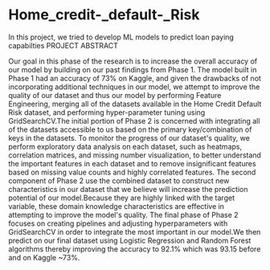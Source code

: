 # Home_credit-_default-_Risk
In this project, we tried to develop ML models to predict loan paying capabilties
PROJECT ABSTRACT

Our goal in this phase of the research is to increase the overall accuracy of our model by building on our past findings from Phase 1. The model built in Phase 1 had an accuracy of 73% on Kaggle, and given the drawbacks of not incorporating additional techniques in our model, we attempt to improve the quality of our dataset and thus our model by performing Feature Engineering, merging all of the datasets available in the Home Credit Default Risk dataset, and performing hyper-parameter tuning using GridSearchCV.The initial portion of Phase 2 is concerned with integrating all of the datasets accessible to us based on the primary key/combination of keys in the datasets. To monitor the progress of our dataset's quality, we perform exploratory data analysis on each dataset, such as heatmaps, correlation matrices, and missing number visualization, to better understand the important features in each dataset and to remove insignificant features based on missing value counts and highly correlated features. The second component of Phase 2 use the combined dataset to construct new characteristics in our dataset that we believe will increase the prediction potential of our model.Because they are highly linked with the target variable, these domain knowledge characteristics are effective in attempting to improve the model's quality. The final phase of Phase 2 focuses on creating pipelines and adjusting hyperparameters with GridSearchCV in order to integrate the most important in our model.We then predict on our final dataset using Logistic Regression and Random Forest algorithms thereby improving the accuracy to 92.1% which was 93.15 before and on Kaggle ~73%.
